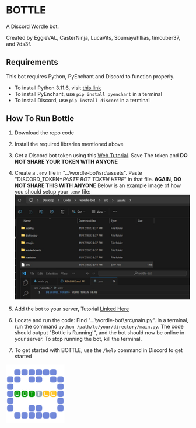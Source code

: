 # BOTTLE

A Discord Wordle bot.

Created by EggieVAL, CasterNinja, LucaVits, SoumayahIlias, timcuber37, and 7ds3f.

## Requirements
This bot requires Python, PyEnchant and Discord to function properly.
- To install Python 3.11.6, visit [this link](https://www.python.org/downloads/)
- To install PyEnchant, use `pip install pyenchant` in a terminal
- To install Discord, use `pip install discord` in a terminal


## How To Run Bottle
1. Download the repo code
2. Install the required libraries mentioned above
3. Get a Discord bot token using this [Web Tutorial](https://discordgsm.com/guide/how-to-get-a-discord-bot-token). Save The token and **DO NOT SHARE YOUR TOKEN WITH ANYONE**
4. Create a `.env` file in "...\wordle-bot\src\assets\". Paste "DISCORD_TOKEN=*PASTE BOT TOKEN HERE*" in that file. **AGAIN, DO NOT SHARE THIS WITH ANYONE** 
Below is an example image of how you should setup your `.env` file:
![Example Environment Variable Image](./src/assets/exampleENV.jpg)
6. Add the bot to your server, Tutorial [Linked Here](https://discordjs.guide/preparations/adding-your-bot-to-servers.html#creating-and-using-your-invite-link)
7. Locate and run the code: Find "...\wordle-bot\src\main.py". In a terminal, run the command `python /path/to/your/directory/main.py`.
The code should output "Bottle is Running!", and the bot should now be online in your server. To stop running the bot, kill the terminal.

8. To get started with BOTTLE, use the `/help` command in Discord to get started

<img src="./src/assets/bottle.png" alt="Bottle Logo" width="160"/>
